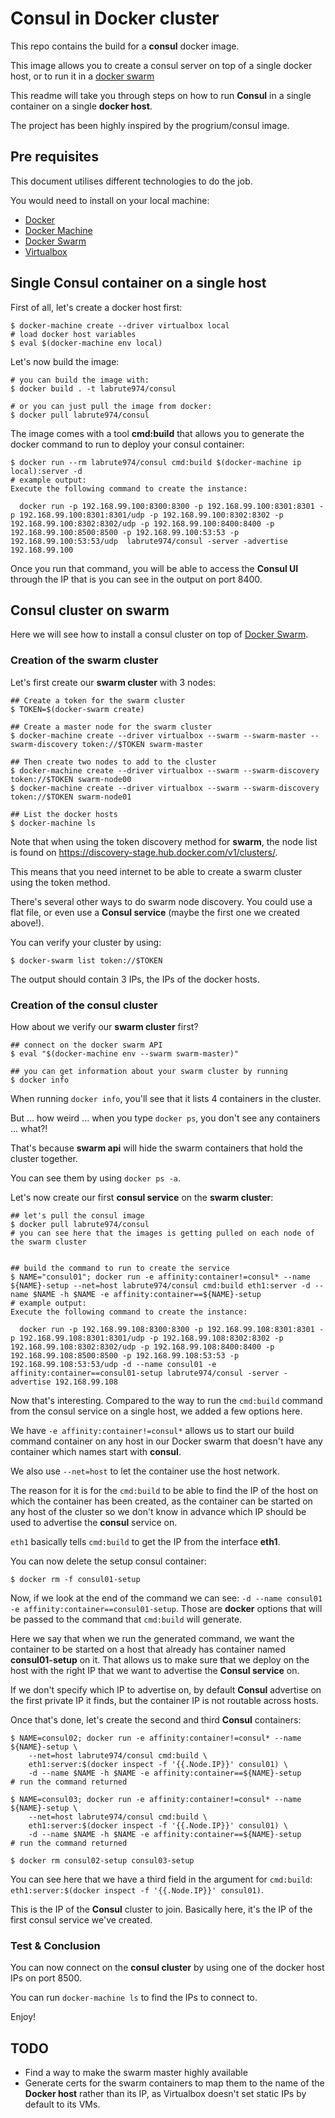 # Consul in Docker cluster

This repo contains the build for a **consul** docker image.

This image allows you to create a consul server on top of a single docker host, or to run it in a [docker swarm](https://docs.docker.com/swarm/)

This readme will take you through steps on how to run **Consul** in a single container on a single **docker host**.


The project has been highly inspired by the progrium/consul image.

## Pre requisites

This document utilises different technologies to do the job.

You would need to install on your local machine:

  - [Docker](https://docs.docker.com/installation/mac/)
  - [Docker Machine](https://docs.docker.com/machine/install-machine/)
  - [Docker Swarm](http://docs.docker.com/swarm/install-w-machine/)
  - [Virtualbox](https://www.virtualbox.org/wiki/Downloads)

## Single Consul container on a single host

First of all, let's create a docker host first:

    $ docker-machine create --driver virtualbox local
    # load docker host variables
    $ eval $(docker-machine env local)

Let's now build the image:

    # you can build the image with:
    $ docker build . -t labrute974/consul

    # or you can just pull the image from docker:
    $ docker pull labrute974/consul

The image comes with a tool **cmd:build** that allows you to generate the docker command to run to deploy your consul container:

    $ docker run --rm labrute974/consul cmd:build $(docker-machine ip local):server -d
    # example output:
    Execute the following command to create the instance:

      docker run -p 192.168.99.100:8300:8300 -p 192.168.99.100:8301:8301 -p 192.168.99.100:8301:8301/udp -p 192.168.99.100:8302:8302 -p 192.168.99.100:8302:8302/udp -p 192.168.99.100:8400:8400 -p 192.168.99.100:8500:8500 -p 192.168.99.100:53:53 -p 192.168.99.100:53:53/udp  labrute974/consul -server -advertise 192.168.99.100


Once you run that command, you will be able to access the **Consul UI** through the IP that is you can see in the output on port 8400.

## Consul cluster on swarm

Here we will see how to install a consul cluster on top of [Docker Swarm](https://docs.docker.com/swarm/).

### Creation of the swarm cluster

Let's first create our **swarm cluster** with 3 nodes:

    ## Create a token for the swarm cluster
    $ TOKEN=$(docker-swarm create)

    ## Create a master node for the swarm cluster
    $ docker-machine create --driver virtualbox --swarm --swarm-master --swarm-discovery token://$TOKEN swarm-master

    ## Then create two nodes to add to the cluster
    $ docker-machine create --driver virtualbox --swarm --swarm-discovery token://$TOKEN swarm-node00
    $ docker-machine create --driver virtualbox --swarm --swarm-discovery token://$TOKEN swarm-node01

    ## List the docker hosts
    $ docker-machine ls

Note that when using the token discovery method for **swarm**, the node list is found on https://discovery-stage.hub.docker.com/v1/clusters/<token>.

This means that you need internet to be able to create a swarm cluster using the token method.

There's several other ways to do swarm node discovery. You could use a flat file, or even use a **Consul service** (maybe the first one we created above!).

You can verify your cluster by using:

    $ docker-swarm list token://$TOKEN

The output should contain 3 IPs, the IPs of the docker hosts.

### Creation of the consul cluster

How about we verify our **swarm cluster** first?

    ## connect on the docker swarm API
    $ eval "$(docker-machine env --swarm swarm-master)"

    ## you can get information about your swarm cluster by running
    $ docker info

When running `docker info`, you'll see that it lists 4 containers in the cluster.

But ... how weird ... when you type `docker ps`, you don't see any containers ... what?!

That's because **swarm api** will hide the swarm containers that hold the cluster together.

You can see them by using `docker ps -a`.



Let's now create our first **consul service** on the **swarm cluster**:

    ## let's pull the consul image
    $ docker pull labrute974/consul
    # you can see here that the images is getting pulled on each node of the swarm cluster

    
    ## build the command to run to create the service
    $ NAME="consul01"; docker run -e affinity:container!=consul* --name ${NAME}-setup --net=host labrute974/consul cmd:build eth1:server -d --name $NAME -h $NAME -e affinity:container==${NAME}-setup
    # example output:
    Execute the following command to create the instance:

      docker run -p 192.168.99.108:8300:8300 -p 192.168.99.108:8301:8301 -p 192.168.99.108:8301:8301/udp -p 192.168.99.108:8302:8302 -p 192.168.99.108:8302:8302/udp -p 192.168.99.108:8400:8400 -p 192.168.99.108:8500:8500 -p 192.168.99.108:53:53 -p 192.168.99.108:53:53/udp -d --name consul01 -e affinity:container==consul01-setup labrute974/consul -server -advertise 192.168.99.108

Now that's interesting. Compared to the way to run the `cmd:build` command from the consul service on a single host, we added a few options here.

We have `-e affinity:container!=consul*` allows us to start our build command container on any host in our Docker swarm that doesn't have any container which names start with **consul**.

We also use `--net=host` to let the container use the host network.

The reason for it is for the `cmd:build` to be able to find the IP of the host on which the container has been created, as the container can be started on any host of the cluster so we don't know in advance which IP should be used to advertise the **consul** service on.

`eth1` basically tells `cmd:build` to get the IP from the interface **eth1**.

You can now delete the setup consul container:

    $ docker rm -f consul01-setup


Now, if we look at the end of the command we can see: `-d --name consul01 -e affinity:container==consul01-setup`. Those are **docker** options that will be passed to the command that `cmd:build` will generate.

Here we say that when we run the generated command, we want the container to be started on a host that already has container named **consul01-setup** on it.
That allows us to make sure that we deploy on the host with the right IP that we want to advertise the **Consul service** on.

If we don't specify which IP to advertise on, by default **Consul** advertise on the first private IP it finds, but the container IP is not routable across hosts.


Once that's done, let's create the second and third **Consul** containers:

    $ NAME=consul02; docker run -e affinity:container!=consul* --name ${NAME}-setup \
        --net=host labrute974/consul cmd:build \
        eth1:server:$(docker inspect -f '{{.Node.IP}}' consul01) \
        -d --name $NAME -h $NAME -e affinity:container==${NAME}-setup
    # run the command returned

    $ NAME=consul03; docker run -e affinity:container!=consul* --name ${NAME}-setup \
        --net=host labrute974/consul cmd:build \
        eth1:server:$(docker inspect -f '{{.Node.IP}}' consul01) \
        -d --name $NAME -h $NAME -e affinity:container==${NAME}-setup
    # run the command returned

    $ docker rm consul02-setup consul03-setup

You can see here that we have a third field in the argument for `cmd:build`: `eth1:server:$(docker inspect -f '{{.Node.IP}}' consul01)`.

This is the IP of the **Consul** cluster to join. Basically here, it's the IP of the first consul service we've created.



### Test & Conclusion

You can now connect on the **consul cluster** by using one of the docker host IPs on port 8500.

You can run `docker-machine ls` to find the IPs to connect to.

Enjoy!

## TODO

- Find a way to make the swarm master highly available
- Generate certs for the swarm containers to map them to the name of the **Docker host** rather than its IP, as Virtualbox doesn't set static IPs by default to its VMs.
